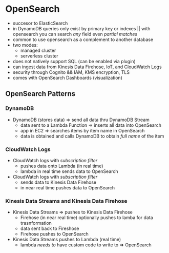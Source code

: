 # OpenSearch

* succesor to ElasticSearch
* in DynamoDB queries only exist by primary key or indexes || with opensearch you can search *any* field even *partial matches*
* common to use opensearch as a complement to another database
* two modes:
  * managed cluster
  * serverless cluster
* does not natively support SQL (can be enabled via plugin)
* can ingest data from Kinesis Data Firehose, IoT, and CloudWatch Logs
* security through Cognito && IAM, KMS encryption, TLS
* comes with OpenSearch Dashboards (visualization)

## OpenSearch Patterns

### DynamoDB

* DynamoDB (stores data) => send all data thru DynamoDB Stream
  * data sent to a Lambda Function => inserts all data into OpenSearch
  * app in EC2 => searches items by item name in OpenSearch
  * data is obtained and calls DynamoDB to obtain *full name* of the item

### CloudWatch Logs

* CloudWatch logs with *subscription filter*
  * pushes data onto Lambda (in real time)
  * lambda in real time sends data to OpenSearch
* CloudWatch logs with *subscription filter*
  * sends data to Kinesis Data Firehose
  * in near real time pushes data to OpenSearch

### Kinesis Data Streams and Kinesis Data Firehose

* Kinesis Data Streams => pushes to Kinesis Data Firehose
  * Firehose (in near real time) optionally pushes to lamba for data trasnformation
  * data sent back to Fireshose
  * Firehose pushes to OpenSearch
* Kinesis Data Streams pushes to Lambda (real time)
  * lambda *needs to* have custom code to write to => OpenSearch
